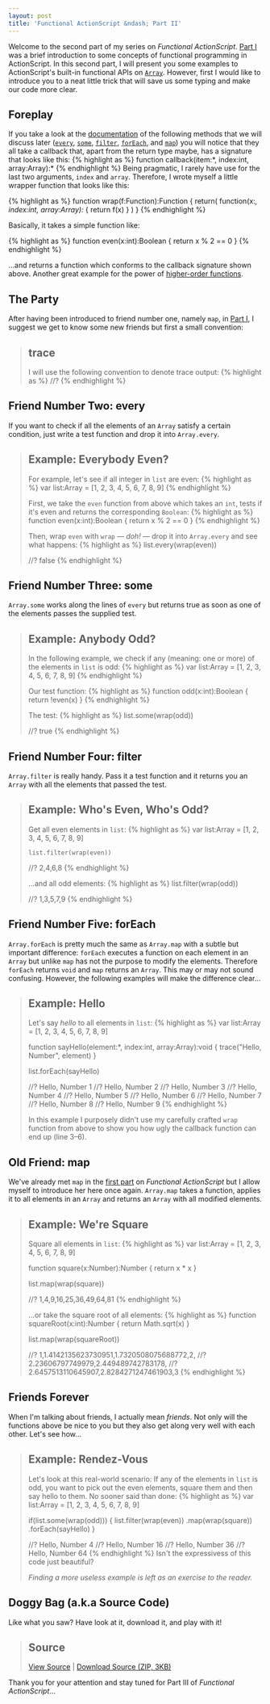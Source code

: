 ```yaml
---
layout: post
title: 'Functional ActionScript &ndash; Part II'
---
```

Welcome to the second part of my series on <em>Functional ActionScript</em>. <a href="http://gasi.ch/blog/functional-actionscript-part-1/">Part&nbsp;I</a> was a brief introduction to some concepts of <a hef="http://en.wikipedia.org/wiki/Functional_programming">functional programming</a> in ActionScript. In this second part, I will present you some examples to ActionScript&#x27;s built-in functional APIs on <code><a href="http://livedocs.adobe.com/flex/3/langref/Array.html">Array</a></code>. However, first I would like to introduce you to a neat little trick that will save us some typing and make our code more clear.

<h2>Foreplay</h2>
If you take a look at the <a href="http://livedocs.adobe.com/flex/3/langref/Array.html">documentation</a> of the following methods that we will discuss later (<code><a href="http://livedocs.adobe.com/flex/3/langref/Array.html#every()">every</a></code>, <code><a href="http://livedocs.adobe.com/flex/3/langref/Array.html#some()">some</a></code>, <code><a href="http://livedocs.adobe.com/flex/3/langref/Array.html#filter()">filter</a></code>, <code><a href="http://livedocs.adobe.com/flex/3/langref/Array.html#forEach()">forEach</a></code>, and <code><a href="http://livedocs.adobe.com/flex/3/langref/Array.html#map()">map</a></code>) you will notice that they all take a callback that, apart from the return type maybe, has a signature that looks like this:
{% highlight as %}
function callback(item:*, index:int, array:Array):*
{% endhighlight %}

<a name="wrap">
Being pragmatic, I rarely have use for the last two arguments, <code>index</code> and <code>array</code>. Therefore, I wrote myself a little wrapper function that looks like this:

{% highlight as %}
function wrap(f:Function):Function
{
    return(
      function(x:*, index:int, array:Array):*
      {
          return f(x)
      }
    )
}
{% endhighlight %}

Basically, it takes a simple function like:

{% highlight as %}
function even(x:int):Boolean
{
    return x % 2 == 0
}
{% endhighlight %}

&hellip;and returns a function which conforms to the callback signature shown above. Another great example for the power of <a href="http://gasi.ch/blog/functional-actionscript-part-1/#higher-order-functions">higher-order functions</a>.


<h2>The Party</h2>
After having been introduced to friend number one, namely <code>map</code>, in <a href="http://gasi.ch/blog/functional-actionscript-part-1/">Part&nbsp;I</a>, I suggest we get to know some new friends but first a small convention:

<blockquote class="info">
<h2>trace</h2>
I will use the following convention to denote trace output:
{% highlight as %}
//?
{% endhighlight %}
</blockquote>

<h2>Friend Number Two: every</h2>
If you want to check if all the elements of an <code>Array</code> satisfy a certain condition, just write a test function and drop it into <code>Array.every</code>.


<blockquote class="info">
<h2>Example: Everybody Even?</h2>
For example, let&#x27;s see if all integer in <code>list</code> are even:
{% highlight as %}
var list:Array = [1, 2, 3, 4, 5, 6, 7, 8, 9]
{% endhighlight %}


First, we take the <code>even</code> function from above which takes an <code>int</code>, tests if it&#x27;s even and returns the corresponding <code>Boolean</code>:
{% highlight as %}
function even(x:int):Boolean
{
    return x % 2 == 0
}
{% endhighlight %}

Then, wrap <code>even</code> with <code>wrap</code> &mdash; <em>doh!</em> &mdash; drop it into <code>Array.every</code> and see what happens:
{% highlight as %}
list.every(wrap(even))

//? false
{% endhighlight %}
</blockquote>



<h2>Friend Number Three: some</h2>
<code>Array.some</code> works along the lines of <code>every</code> but returns true as soon as one of the elements passes the supplied test.

<blockquote class="info">
<h2>Example: Anybody Odd?</h2>
In the following example, we check if any (meaning: one or more) of the elements in <code>list</code> is odd:
{% highlight as %}
var list:Array = [1, 2, 3, 4, 5, 6, 7, 8, 9]
{% endhighlight %}

Our test function:
{% highlight as %}
function odd(x:int):Boolean
{
    return !even(x)
}
{% endhighlight %}

The test:
{% highlight as %}
list.some(wrap(odd))

//? true
{% endhighlight %}
</blockquote>

<h2>Friend Number Four: filter</h2>
<code>Array.filter</code> is really handy. Pass it a test function and it returns you an <code>Array</code> with all the elements that passed the test.

<blockquote class="info">
<h2>Example: Who&#x27;s Even, Who&#x27;s Odd?</h2>
Get all even elements in <code>list</code>:
{% highlight as %}
var list:Array = [1, 2, 3, 4, 5, 6, 7, 8, 9]

    list.filter(wrap(even))

//? 2,4,6,8
{% endhighlight %}

&hellip;and all odd elements:
{% highlight as %}
    list.filter(wrap(odd))

//? 1,3,5,7,9
{% endhighlight %}
</blockquote>

<h2>Friend Number Five: forEach</h2>
<code>Array.forEach</code> is pretty much the same as <code>Array.map</code> with a subtle but important difference: <code>forEach</code> executes a function on each element in an <code>Array</code> but unlike <code>map</code> has not the purpose to modify the elements. Therefore <code>forEach</code> returns <code>void</code> and <code>map</code> returns an <code>Array</code>. This may or may not sound confusing. However, the following examples will make the difference clear&hellip;

<blockquote class="info">
<h2>Example: Hello</h2>
Let&#x27;s say <em>hello</em> to all elements in <code>list</code>:
{% highlight as %}
var list:Array = [1, 2, 3, 4, 5, 6, 7, 8, 9]

function sayHello(element:*,
                  index:int,
                  array:Array):void
{
    trace("Hello, Number", element)
}

list.forEach(sayHello)

//? Hello, Number 1
//? Hello, Number 2
//? Hello, Number 3
//? Hello, Number 4
//? Hello, Number 5
//? Hello, Number 6
//? Hello, Number 7
//? Hello, Number 8
//? Hello, Number 9
{% endhighlight %}

In this example I purposely didn&#x27;t use my carefully crafted <code>wrap</code> function from above to show you how ugly the callback function can end up (line 3&ndash;6).
</blockquote>


<h2>Old Friend: map</h2>
We&#x27;ve already met <code>map</code> in the <a href="http://gasi.ch/blog/functional-actionscript-part-1/#map">first part</a> on <em>Functional ActionScript</em> but I allow myself to introduce her here once again. <code>Array.map</code> takes a function, applies it to all elements in an <code>Array</code> and returns an <code>Array</code> with all modified elements.

<blockquote class="info">
<h2>Example: We&#x27;re Square</h2>
Square all elements in <code>list</code>:
{% highlight as %}
var list:Array = [1, 2, 3, 4, 5, 6, 7, 8, 9]

function square(x:Number):Number
{
    return x * x
}

list.map(wrap(square))

//? 1,4,9,16,25,36,49,64,81
{% endhighlight %}

&hellip;or take the square root of all elements:
{% highlight as %}
function squareRoot(x:int):Number
{
    return Math.sqrt(x)
}

list.map(wrap(squareRoot))

//? 1,1.4142135623730951,1.7320508075688772,2,
//? 2.23606797749979,2.449489742783178,
//? 2.6457513110645907,2.8284271247461903,3
{% endhighlight %}
</blockquote>

<h2>Friends Forever</h2>
When I&#x27;m talking about friends, I actually mean <em>friends</em>. Not only will the functions above be nice to you but they also get along very well with each other. Let&#x27;s see how&hellip;

<blockquote class="info">
<h2>Example: Rendez-Vous</h2>
Let&#x27;s look at this real-world scenario: If any of the elements in <code>list</code> is odd, you want to pick out the even elements, square them and then say hello to them. No sooner said than done:
<!-- line="1" -->
{% highlight as %}
var list:Array = [1, 2, 3, 4, 5, 6, 7, 8, 9]

if(list.some(wrap(odd)))
{
    list.filter(wrap(even))
        .map(wrap(square))
        .forEach(sayHello)
}

//? Hello, Number 4
//? Hello, Number 16
//? Hello, Number 36
//? Hello, Number 64
{% endhighlight %}
Isn't the expressivess of this code just beautiful?

<em>Finding a more useless example is left as an exercise to the reader.</em>
</blockquote>

<h2>Doggy Bag (a.k.a Source Code)</h2>
Like what you saw? Have look at it, download it, and play with it!
<blockquote class="info">
<h2>Source</h2>
<a href="http://gasi.ch/examples/2008/03/31/functional-actionscript-part-2/source/">View Source</a> | <a href="http://gasi.ch/examples/2008/03/31/functional-actionscript-part-2/source/FunctionalActionScript2.zip">Download Source (ZIP, 3KB)</a>
</blockquote>

Thank you for your attention and stay tuned for Part III of <em>Functional ActionScript</em>&hellip;